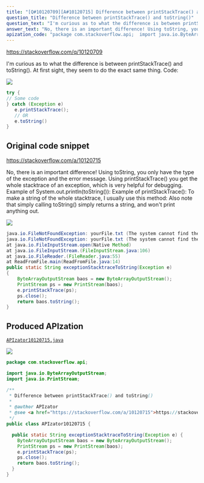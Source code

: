 ```yaml
---
title: "[Q#10120709][A#10120715] Difference between printStackTrace() and toString()"
question_title: "Difference between printStackTrace() and toString()"
question_text: "I'm curious as to what the difference is between printStackTrace() and toString(). At first sight, they seem to do the exact same thing. Code:"
answer_text: "No, there is an important difference! Using toString, you only have the type of the exception and the error message. Using printStackTrace() you get the whole stacktrace of an exception, which is very helpful for debugging. Example of System.out.println(toString()): Example of printStackTrace(): To make a string of the whole stacktrace, I usually use this method: Also note that simply calling toString() simply returns a string, and won't print anything out."
apization_code: "package com.stackoverflow.api;  import java.io.ByteArrayOutputStream; import java.io.PrintStream;  /**  * Difference between printStackTrace() and toString()  *  * @author APIzator  * @see <a href=\"https://stackoverflow.com/a/10120715\">https://stackoverflow.com/a/10120715</a>  */ public class APIzator10120715 {    public static String exceptionStacktraceToString(Exception e) {     ByteArrayOutputStream baos = new ByteArrayOutputStream();     PrintStream ps = new PrintStream(baos);     e.printStackTrace(ps);     ps.close();     return baos.toString();   } }"
---
```


https://stackoverflow.com/q/10120709

I&#x27;m curious as to what the difference is between printStackTrace() and toString().
At first sight, they seem to do the exact same thing.
Code:


<div class="code-logo"><img src="/stackoverflow.png" /></div>

```java
try {
// Some code
} catch (Exception e)
   e.printStackTrace();
   // OR
   e.toString()
}
```


## Original code snippet

https://stackoverflow.com/a/10120715

No, there is an important difference! Using toString, you only have the type of the exception and the error message. Using printStackTrace() you get the whole stacktrace of an exception, which is very helpful for debugging.
Example of System.out.println(toString()):
Example of printStackTrace():
To make a string of the whole stacktrace, I usually use this method:
Also note that simply calling toString() simply returns a string, and won&#x27;t print anything out.

<div class="code-logo"><img src="/stackoverflow.png" /></div>

```java
java.io.FileNotFoundException: yourFile.txt (The system cannot find the file specified)
java.io.FileNotFoundException: yourFile.txt (The system cannot find the file specified)
at java.io.FileInputStream.open(Native Method)
at java.io.FileInputStream.(FileInputStream.java:106)
at java.io.FileReader.(FileReader.java:55)
at ReadFromFile.main(ReadFromFile.java:14)
public static String exceptionStacktraceToString(Exception e)
{
    ByteArrayOutputStream baos = new ByteArrayOutputStream();
    PrintStream ps = new PrintStream(baos);
    e.printStackTrace(ps);
    ps.close();
    return baos.toString();
}
```

## Produced APIzation

[`APIzator10120715.java`](https://github.com/pasqualesalza/apization-temp-data/raw/master/search/APIzator10120715.java)

<div class="code-logo"><img src="/apizator.png" /></div>

```java
package com.stackoverflow.api;

import java.io.ByteArrayOutputStream;
import java.io.PrintStream;

/**
 * Difference between printStackTrace() and toString()
 *
 * @author APIzator
 * @see <a href="https://stackoverflow.com/a/10120715">https://stackoverflow.com/a/10120715</a>
 */
public class APIzator10120715 {

  public static String exceptionStacktraceToString(Exception e) {
    ByteArrayOutputStream baos = new ByteArrayOutputStream();
    PrintStream ps = new PrintStream(baos);
    e.printStackTrace(ps);
    ps.close();
    return baos.toString();
  }
}

```
